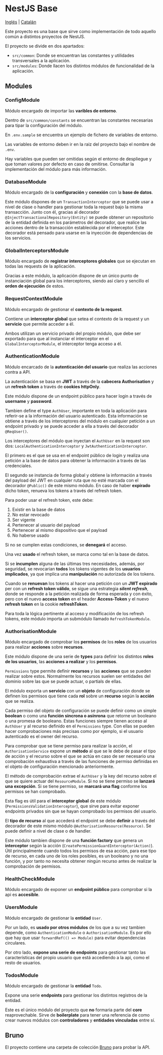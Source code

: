 # NestJS Base
[Inglés](../README.md)
| [Catalán](./README.ca.md)

Este proyecto es una base que sirve como implementación de todo aquello común a distintos proyectos de NestJS.

El proyecto se divide en dos apartados:
- `src/common`: Donde se encuentran las constantes y utilidades transversales a la aplicación.
- `src/modules`: Donde llacen los distintos módulos de funcionalidad de la aplicación.

## Modules

### ConfigModule
Módulo encargado de importar las **varibles de entorno**.

Dentro de `src/common/constants` se encuentran las constantes necesarias para tipar la configuración del módulo.

En `.env.sample` se encuentra un ejemplo de fichero de variables de entorno.

Las variables de entorno deben ir en la raiz del proyecto bajo el nombre de `.env`.

Hay variables que pueden ser omitidas según el entorno de despliegue y que toman valores por defecto en caso de omitirse. Consultar la implementación del módulo para más información.

### DatabaseModule
Módulo encargado de la **configuración** y **conexión** con la **base de datos**.

Este módulo dispones de un `TransactionInterceptor` que se puede usar a nivel de clase o handler para gestionar toda la request bajo la misma transacción. Junto con él, gracias al decorador `@InjectTransactionalRepository(Entity)` se puede obtener un repositorio de la entidad definida en los parámetros del decorador, que realice las acciones dentro de la transacción establecida por el interceptor. Este decorador está pensado para usarse en la inyección de dependencias de los servicios.

### GlobalInterceptorsModule
Módulo encargado de **registrar interceptores globales** que se ejecutan en todas las requests de la aplicación.

Gracias a este módulo, la aplicación dispone de un único punto de instanciación global para los interceptores, siendo así claro y sencillo el **orden de ejecución** de estos.

### RequestContextModule
Módulo encargado de gestionar el **contexto de la request**.

Contiene un **interceptor global** que setea el contexto de la request y un **servicio** que permite acceder a él.

Ambos utilizan un servicio privado del propio módulo, que debe ser exportado para que al instanciar el interceptor en el `GlobalInterceptorModule`, el interceptor tenga acceso a él.

### AuthenticationModule
Módulo encarcado de la **autenticación del usuario** que realiza las acciones contra a API.

La autenticación se basa en **JWT** a través de la **cabecera Authorisation** y un **refresh token** a través de **cookies httpOnly**.

Este módulo dispone de un endpoint público para hacer login a través de **username** y **password**.

Tambien define el type `AuthUser`, importante en toda la aplicación para referir-se a la información del usuario autenticado. Esta información se obtiene a través de los interceptores del módulo en cualquier petición a un endpoint privado y se puede acceder a ella a través del decorador `@ReqUser()`.

Los interceptores del módulo que inyectan el `AuthUser` en la request son dos: `LocalAuthenticationInterceptor` y `JwtAuthenticationInterceptor`.

El primero es el que se usa en el endpoint público de login y realiza una petición a la base de datos para obtener la información a través de las credenciales.

El segundo se instancia de forma global y obtiene la información a través del payload del JWT en cualquier ruta que no esté marcada con el decorador `@Public()` de este mismo módulo. En caso de haber **expirado** dicho token, renueva los tokens a través del refresh token.

Para poder usar el refresh token, este debe:
1. Existir en la base de datos
2. No estar revocado
3. Ser vigente
4. Pertenecer al usuario del payload
5. Pertenecer al mismo dispositivo que el payload
6. No haberse usado

Si no se cumplen estas condiciones, se **denegará** el acceso.

Una vez **usado** el refresh token, se marca como tal en la base de datos.

Si se **incumplen** alguna de las últimas tres necesidades, además, por seguridad, se revocarian **todos** los tokens vigentes de los **usuarios implicados**, ya que implica una **manipulación** no autorizada de los tokens.

Cuando se **renuevan** los tokens al hacer una petición con un **JWT expirado** per con un **refresh token válido**, se sigue una estrategia __*silent refresh*__, donde se responde a la petición realizada de forma esperada y con éxito, pero con el nuevo **access token** en el header **Access-Token** y el nuevo **refresh token** en la cookie **refreshToken**.

Para toda la lógica pertinente al acceso y modificación de los refresh tokens, este módulo importa un submódulo llamado `RefreshTokenModule`.

### AuthorisationModule
Módulo encargado de comprobar los **permisos** de los **roles** de los usuarios para realizar **acciones** sobre **recursos**.

Este módulo dispone de una serie de **types** para definir los distintos **roles de los usuarios**, las **acciones a realizar** y los **permisos**.

`Permissions` type permite definir **recursos** y las **acciones** que se pueden realizar sobre estos. Normalmente los recursos suelen ser entidades del dominio sobre las que se puede actuar, o partials de ellas.

El módulo exporta un **servicio** con un **objeto** de configuración donde se definen los permisos que tiene cada **rol** sobre un **recurso** según la **acción** que se realiza.

Cada permiso del objeto de configuración se puede definir como un simple **boolean** o como una **función sincrona o asínrona** que retorne un booleano o una promesa de booleano. Estas funciones siempre tienen acceso al `AuthUser` y al recurso definido en el `Permissions` type. Con ellas se pueden hacer comprobaciones más precisas como por ejemplo, si el usuario autenticado es el owner del recurso.

Para comprobar que se tiene permiso para realizar la acción, el `AuthorisationService` expone un **método** al que se le debe de pasar el tipo de acción y el recurso sobre el que se actúa en caso de ser necesario una comprobación exhaustiva a través de las funciones de permiso definidas en el objeto de configuración mencionado anteriormente.

El método de comprobación extrae el `AuthUser` y la key del recurso sobre el que se quiere actuar del `ResourceModule`. Si no se tiene permiso se **lanzará una excepción**. Si se tiene permiso, se **marcará una flag** conforme los permisos se han comprobado.

Esta flag es útil para el **interceptor global** de este módulo (`PermissionsValidationInterceptor`), que sirve para evitar exponer endpoints privados sin que se hayan comprobado los permisos del usuario.

El **tipo de recurso** al que accederá el endpoint se debe **definir** a través del decorador de este mismo módulo `@AuthorisationResource(Resource)`. Se puede definir a nivel de clase o de handler.

Este módulo tambien dispone de una **función factory** que genera un **interceptor** según la acción (`CreatePermissionGuardInterceptor(Action)`). Útil principalmente cuando todos los permisos de esa acción, para ese tipo de recurso, en cada uno de los roles posibles, es un booleano y no una función, y por tanto no necesita obtener ningún recurso antes de realizar la comprobación de permisos.

### HealthCheckModule
Módulo encargado de exponer un **endpoint público** para comprobar si la api es **accesible**.

### UsersModule
Módulo encargado de gestionar la **entidad** `User`.

Por un lado, es **usado por otros módulos** de los que a su vez tambien depende, como `AuthenticationModule` o `AuthorisationModule`. Es por ello que hay que usar `forwardRef(() => Module)` para evitar dependencias circulares.

Por otro lado, **expone una serie de endpoints** para gestionar tanto las características del propio usuario que está accediendo a la api, como el resto de usuarios.

### TodosModule
Módulo encargado de gestionar la **entidad** `Todo`.

Expone una serie **endpoints** para gestionar los distintos registros de la entidad.

Este es el único módulo del proyecto que **no** formaria parte del **core** reaprovechable. Sirve de **boilerplate** para tener una referencia de como crear nuevos módulos con **controladores** y **entidades vinculadas** entre sí.

## Bruno
El proyecto contiene una carpeta de colección [Bruno](https://www.usebruno.com/) para probar la API.